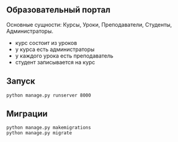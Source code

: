 ## Образовательный портал
Основные сущности: Курсы, Уроки, Преподаватели, Студенты, Администраторы.

- курс состоит из уроков
- у курса есть администраторы
- у каждого урока есть преподаватель
- студент записывается на курс

## Запуск
~~~
python manage.py runserver 8000
~~~

## Миграции
~~~
python manage.py makemigrations
python manage.py migrate
~~~
